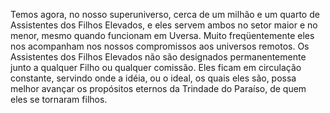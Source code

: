 ﻿Temos agora, no nosso superuniverso, cerca de um milhão e um quarto de Assistentes dos Filhos Elevados, e eles servem ambos no setor maior e no menor, mesmo quando funcionam em Uversa. Muito freqüentemente eles nos acompanham nos nossos compromissos aos universos remotos. Os Assistentes dos Filhos Elevados não são designados permanentemente junto a qualquer Filho ou qualquer comissão. Eles ficam em circulação constante, servindo onde a idéia, ou o ideal, os quais eles são, possa melhor avançar os propósitos eternos da Trindade do Paraíso, de quem eles se tornaram filhos.